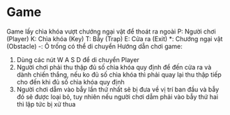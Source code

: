 # Game
Game lấy chìa khóa vượt chướng ngại vật để thoát ra ngoài
P: Người chơi (Player)
K: Chìa khóa (Key)
T: Bẫy (Trap)
E: Cửa ra (Exit)
*: Chướng ngại vật (Obstacle)
-: Ô trống có thể di chuyển
Hướng dẫn chơi game:
1. Dùng các nút W A S D để di chuyển Player
2. Người chơi phải thu thập đủ số chìa khóa quy định để đến cửa ra và dành chiến thắng, nếu ko đủ số chìa khóa thì phải quay lại thu thập tiếp cho đến khi đủ số chìa khóa quy định
3. Người chơi dẫm vào bẫy lần thứ nhất sẽ bị đưa về vị trí ban đầu và bẫy đó sẽ được loại bỏ, tuy nhiên nếu người chơi dẫm phải vào bẫy thứ hai thì lập tức bị xử thua
